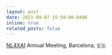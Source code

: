 ```yaml
---
layout: post
date: 2021-09-07 15:59:00-0400
inline: true
related_posts: false
---
```


<a href="https://nl4xai.eu/">NL4XAI</a> Annual Meeting, Barcelona, 🇪🇸 
